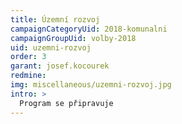 ```yaml
---
title: Územní rozvoj
campaignCategoryUid: 2018-komunalni
campaignGroupUid: volby-2018
uid: uzemni-rozvoj
order: 3
garant: josef.kocourek
redmine: 
img: miscellaneous/uzemni-rozvoj.jpg
intro: >
  Program se připravuje
---
```

